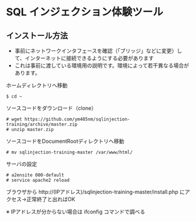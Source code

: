 # SQL インジェクション体験ツール

## インストール方法

* 事前にネットワークインタフェースを確認（「ブリッジ」などに変更）して、インターネットに接続できるようにする必要があります
* これは事前に渡している環境用の説明です。環境によって若干異なる場合があります。

ホームディレクトリへ移動

```
$ cd ~
```

ソースコードをダウンロード（clone）

```
# wget https://github.com/ym405nm/sqlinjection-training/archive/master.zip
# unzip master.zip
```

ソースコードをDocumentRootディレクトリへ移動

```
# mv sqlinjection-training-master /var/www/html/
```

サーバの設定

```
# a2ensite 000-default
# service apache2 reload
```

ブラウザから http://(IPアドレス)/sqlinjection-training-master/install.php にアクセス→正常終了と出ればOK

※ IPアドレスが分からない場合は ifconfig コマンドで調べる
